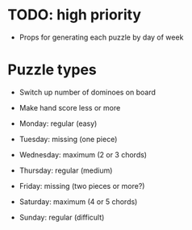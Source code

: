 # TODO: high priority
* Props for generating each puzzle by day of week

# Puzzle types
* Switch up number of dominoes on board
* Make hand score less or more

* Monday: regular (easy)
* Tuesday: missing (one piece)
* Wednesday: maximum (2 or 3 chords)
* Thursday: regular (medium)
* Friday: missing (two pieces or more?)
* Saturday: maximum (4 or 5 chords)
* Sunday: regular (difficult)